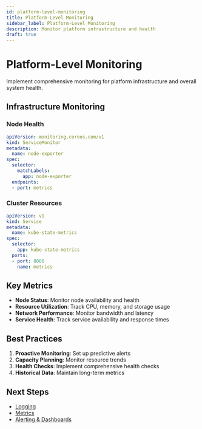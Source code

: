 ```yaml
---
id: platform-level-monitoring
title: Platform-Level Monitoring
sidebar_label: Platform-Level Monitoring
description: Monitor platform infrastructure and health
draft: true
---
```


# Platform-Level Monitoring

Implement comprehensive monitoring for platform infrastructure and overall system health.

## Infrastructure Monitoring

### Node Health
```yaml
apiVersion: monitoring.coreos.com/v1
kind: ServiceMonitor
metadata:
  name: node-exporter
spec:
  selector:
    matchLabels:
      app: node-exporter
  endpoints:
  - port: metrics
```

### Cluster Resources
```yaml
apiVersion: v1
kind: Service
metadata:
  name: kube-state-metrics
spec:
  selector:
    app: kube-state-metrics
  ports:
  - port: 8080
    name: metrics
```

## Key Metrics

- **Node Status**: Monitor node availability and health
- **Resource Utilization**: Track CPU, memory, and storage usage
- **Network Performance**: Monitor bandwidth and latency
- **Service Health**: Track service availability and response times

## Best Practices

1. **Proactive Monitoring**: Set up predictive alerts
2. **Capacity Planning**: Monitor resource trends
3. **Health Checks**: Implement comprehensive health checks
4. **Historical Data**: Maintain long-term metrics

## Next Steps

- [Logging](./logging.md)
- [Metrics](./metrics.md)
- [Alerting & Dashboards](./alerting-dashboards.md)
